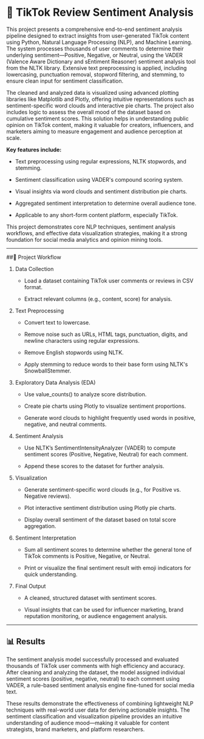 # 🎵 TikTok Review Sentiment Analysis

This project presents a comprehensive end-to-end sentiment analysis pipeline designed to extract insights from user-generated TikTok content using Python, Natural Language Processing (NLP), and Machine Learning. The system processes thousands of user comments to determine their underlying sentiment—Positive, Negative, or Neutral, using the VADER (Valence Aware Dictionary and sEntiment Reasoner) sentiment analysis tool from the NLTK library. Extensive text preprocessing is applied, including lowercasing, punctuation removal, stopword filtering, and stemming, to ensure clean input for sentiment classification.

The cleaned and analyzed data is visualized using advanced plotting libraries like Matplotlib and Plotly, offering intuitive representations such as sentiment-specific word clouds and interactive pie charts. The project also includes logic to assess the overall mood of the dataset based on cumulative sentiment scores. This solution helps in understanding public opinion on TikTok content, making it valuable for creators, influencers, and marketers aiming to measure engagement and audience perception at scale.

**Key features include:**

  - Text preprocessing using regular expressions, NLTK stopwords, and stemming.

  - Sentiment classification using VADER's compound scoring system.

  - Visual insights via word clouds and sentiment distribution pie charts.

  - Aggregated sentiment interpretation to determine overall audience tone.

  - Applicable to any short-form content platform, especially TikTok.

This project demonstrates core NLP techniques, sentiment analysis workflows, and effective data visualization strategies, making it a strong foundation for social media analytics and opinion mining tools.

---

##🔄 Project Workflow

1. Data Collection

    - Load a dataset containing TikTok user comments or reviews in CSV format.

    - Extract relevant columns (e.g., content, score) for analysis.

2. Text Preprocessing

    - Convert text to lowercase.

    - Remove noise such as URLs, HTML tags, punctuation, digits, and newline characters using regular expressions.

    - Remove English stopwords using NLTK.

    - Apply stemming to reduce words to their base form using NLTK's SnowballStemmer.

3. Exploratory Data Analysis (EDA)

    - Use value_counts() to analyze score distribution.

    - Create pie charts using Plotly to visualize sentiment proportions.

    - Generate word clouds to highlight frequently used words in positive, negative, and neutral comments.

4. Sentiment Analysis

    - Use NLTK’s SentimentIntensityAnalyzer (VADER) to compute sentiment scores (Positive, Negative, Neutral) for each comment.

    - Append these scores to the dataset for further analysis.

5. Visualization

    - Generate sentiment-specific word clouds (e.g., for Positive vs. Negative reviews).

    - Plot interactive sentiment distribution using Plotly pie charts.

    - Display overall sentiment of the dataset based on total score aggregation.

6. Sentiment Interpretation

    - Sum all sentiment scores to determine whether the general tone of TikTok comments is Positive, Negative, or Neutral.

    - Print or visualize the final sentiment result with emoji indicators for quick understanding.

7. Final Output

    - A cleaned, structured dataset with sentiment scores.

    - Visual insights that can be used for influencer marketing, brand reputation monitoring, or audience engagement analysis.
  
---

## 📊 Results

The sentiment analysis model successfully processed and evaluated thousands of TikTok user comments with high efficiency and accuracy. After cleaning and analyzing the dataset, the model assigned individual sentiment scores (positive, negative, neutral) to each comment using VADER, a rule-based sentiment analysis engine fine-tuned for social media text.

These results demonstrate the effectiveness of combining lightweight NLP techniques with real-world user data for deriving actionable insights. The sentiment classification and visualization pipeline provides an intuitive understanding of audience mood—making it valuable for content strategists, brand marketers, and platform researchers.


